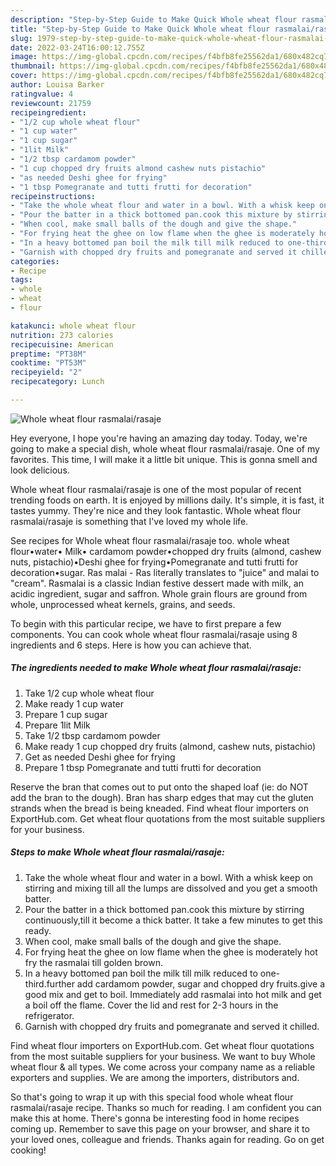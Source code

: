 ```yaml
---
description: "Step-by-Step Guide to Make Quick Whole wheat flour rasmalai/rasaje"
title: "Step-by-Step Guide to Make Quick Whole wheat flour rasmalai/rasaje"
slug: 1979-step-by-step-guide-to-make-quick-whole-wheat-flour-rasmalai-rasaje
date: 2022-03-24T16:00:12.755Z
image: https://img-global.cpcdn.com/recipes/f4bfb8fe25562da1/680x482cq70/whole-wheat-flour-rasmalairasaje-recipe-main-photo.jpg
thumbnail: https://img-global.cpcdn.com/recipes/f4bfb8fe25562da1/680x482cq70/whole-wheat-flour-rasmalairasaje-recipe-main-photo.jpg
cover: https://img-global.cpcdn.com/recipes/f4bfb8fe25562da1/680x482cq70/whole-wheat-flour-rasmalairasaje-recipe-main-photo.jpg
author: Louisa Barker
ratingvalue: 4
reviewcount: 21759
recipeingredient:
- "1/2 cup whole wheat flour"
- "1 cup water"
- "1 cup sugar"
- "1lit Milk"
- "1/2 tbsp cardamom powder"
- "1 cup chopped dry fruits almond cashew nuts pistachio"
- "as needed Deshi ghee for frying"
- "1 tbsp Pomegranate and tutti frutti for decoration"
recipeinstructions:
- "Take the whole wheat flour and water in a bowl. With a whisk keep on stirring and mixing till all the lumps are dissolved and you get a smooth batter."
- "Pour the batter in a thick bottomed pan.cook this mixture by stirring continuously,till it become a thick batter. It take a few minutes to get this ready."
- "When cool, make small balls of the dough and give the shape."
- "For frying heat the ghee on low flame when the ghee is moderately hot fry the rasmalai till golden brown."
- "In a heavy bottomed pan boil the milk till milk reduced to one-third.further add cardamom powder, sugar and chopped dry fruits.give a good mix and get to boil. Immediately add rasmalai into hot milk and get a boil off the flame. Cover the lid and rest for 2-3 hours in the refrigerator."
- "Garnish with chopped dry fruits and pomegranate and served it chilled."
categories:
- Recipe
tags:
- whole
- wheat
- flour

katakunci: whole wheat flour 
nutrition: 273 calories
recipecuisine: American
preptime: "PT38M"
cooktime: "PT53M"
recipeyield: "2"
recipecategory: Lunch

---
```



![Whole wheat flour rasmalai/rasaje](https://img-global.cpcdn.com/recipes/f4bfb8fe25562da1/680x482cq70/whole-wheat-flour-rasmalairasaje-recipe-main-photo.jpg)

Hey everyone, I hope you're having an amazing day today. Today, we're going to make a special dish, whole wheat flour rasmalai/rasaje. One of my favorites. This time, I will make it a little bit unique. This is gonna smell and look delicious.

Whole wheat flour rasmalai/rasaje is one of the most popular of recent trending foods on earth. It is enjoyed by millions daily. It's simple, it is fast, it tastes yummy. They're nice and they look fantastic. Whole wheat flour rasmalai/rasaje is something that I've loved my whole life.

See recipes for Whole wheat flour rasmalai/rasaje too. whole wheat flour•water• Milk• cardamom powder•chopped dry fruits (almond, cashew nuts, pistachio)•Deshi ghee for frying•Pomegranate and tutti frutti for decoration•sugar. Ras malai - Ras literally translates to "juice" and malai to "cream". Rasmalai is a classic Indian festive dessert made with milk, an acidic ingredient, sugar and saffron. Whole grain flours are ground from whole, unprocessed wheat kernels, grains, and seeds.


To begin with this particular recipe, we have to first prepare a few components. You can cook whole wheat flour rasmalai/rasaje using 8 ingredients and 6 steps. Here is how you can achieve that.

<!--inarticleads1-->

##### The ingredients needed to make Whole wheat flour rasmalai/rasaje:

1. Take 1/2 cup whole wheat flour
1. Make ready 1 cup water
1. Prepare 1 cup sugar
1. Prepare 1lit Milk
1. Take 1/2 tbsp cardamom powder
1. Make ready 1 cup chopped dry fruits (almond, cashew nuts, pistachio)
1. Get as needed Deshi ghee for frying
1. Prepare 1 tbsp Pomegranate and tutti frutti for decoration


Reserve the bran that comes out to put onto the shaped loaf (ie: do NOT add the bran to the dough). Bran has sharp edges that may cut the gluten strands when the bread is being kneaded. Find wheat flour importers on ExportHub.com. Get wheat flour quotations from the most suitable suppliers for your business. 

<!--inarticleads2-->

##### Steps to make Whole wheat flour rasmalai/rasaje:

1. Take the whole wheat flour and water in a bowl. With a whisk keep on stirring and mixing till all the lumps are dissolved and you get a smooth batter.
1. Pour the batter in a thick bottomed pan.cook this mixture by stirring continuously,till it become a thick batter. It take a few minutes to get this ready.
1. When cool, make small balls of the dough and give the shape.
1. For frying heat the ghee on low flame when the ghee is moderately hot fry the rasmalai till golden brown.
1. In a heavy bottomed pan boil the milk till milk reduced to one-third.further add cardamom powder, sugar and chopped dry fruits.give a good mix and get to boil. Immediately add rasmalai into hot milk and get a boil off the flame. Cover the lid and rest for 2-3 hours in the refrigerator.
1. Garnish with chopped dry fruits and pomegranate and served it chilled.


Find wheat flour importers on ExportHub.com. Get wheat flour quotations from the most suitable suppliers for your business. We want to buy Whole wheat flour & all types. We come across your company name as a reliable exporters and supplies. We are among the importers, distributors and. 

So that's going to wrap it up with this special food whole wheat flour rasmalai/rasaje recipe. Thanks so much for reading. I am confident you can make this at home. There's gonna be interesting food in home recipes coming up. Remember to save this page on your browser, and share it to your loved ones, colleague and friends. Thanks again for reading. Go on get cooking!
